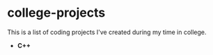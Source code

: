 # college-projects

This is a list of coding projects I've created during my time in college.

- **C++**

